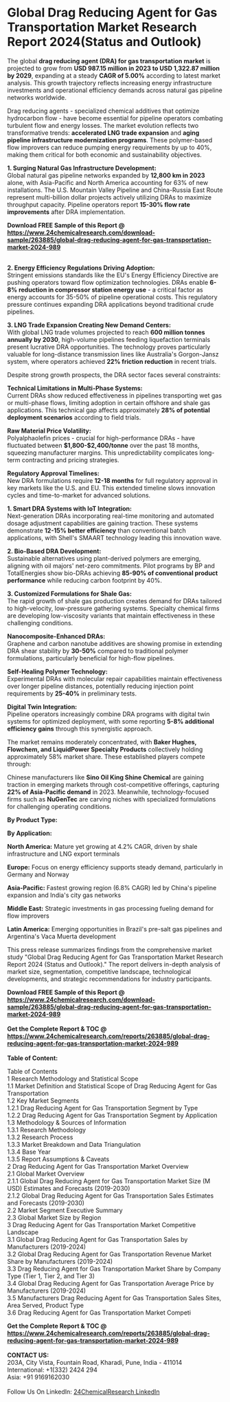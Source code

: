 <h1>Global Drag Reducing Agent for Gas Transportation Market Research Report 2024(Status and Outlook)</h1><p>The global <strong>drag reducing agent (DRA) for gas transportation market</strong> is projected to grow from <strong>USD 987.15 million in 2023 to USD 1,322.87 million by 2029</strong>, expanding at a steady <strong>CAGR of 5.00%</strong> according to latest market analysis. This growth trajectory reflects increasing energy infrastructure investments and operational efficiency demands across natural gas pipeline networks worldwide.</p><p>Drag reducing agents - specialized chemical additives that optimize hydrocarbon flow - have become essential for pipeline operators combating turbulent flow and energy losses. The market evolution reflects two transformative trends: <strong>accelerated LNG trade expansion</strong> and <strong>aging pipeline infrastructure modernization programs</strong>. These polymer-based flow improvers can reduce pumping energy requirements by up to 40%, making them critical for both economic and sustainability objectives.</p><p><strong>1. Surging Natural Gas Infrastructure Development:</strong><br>
Global natural gas pipeline networks expanded by <strong>12,800 km in 2023</strong> alone, with Asia-Pacific and North America accounting for 63% of new installations. The U.S. Mountain Valley Pipeline and China-Russia East Route represent multi-billion dollar projects actively utilizing DRAs to maximize throughput capacity. Pipeline operators report <strong>15-30% flow rate improvements</strong> after DRA implementation.</p><div><b>Download FREE Sample of this Report @ 
            <a href="https://www.24chemicalresearch.com/download-sample/263885/global-drag-reducing-agent-for-gas-transportation-market-2024-989">
            https://www.24chemicalresearch.com/download-sample/263885/global-drag-reducing-agent-for-gas-transportation-market-2024-989</a></b></div><br><p><strong>2. Energy Efficiency Regulations Driving Adoption:</strong><br>
Stringent emissions standards like the EU's Energy Efficiency Directive are pushing operators toward flow optimization technologies. DRAs enable <strong>6-8% reduction in compressor station energy use</strong> - a critical factor as energy accounts for 35-50% of pipeline operational costs. This regulatory pressure continues expanding DRA applications beyond traditional crude pipelines.</p><p><strong>3. LNG Trade Expansion Creating New Demand Centers:</strong><br>
With global LNG trade volumes projected to reach <strong>600 million tonnes annually by 2030</strong>, high-volume pipelines feeding liquefaction terminals present lucrative DRA opportunities. The technology proves particularly valuable for long-distance transmission lines like Australia's Gorgon-Jansz system, where operators achieved <strong>22% friction reduction</strong> in recent trials.</p><p>Despite strong growth prospects, the DRA sector faces several constraints:</p><p><strong>Technical Limitations in Multi-Phase Systems:</strong><br>
Current DRAs show reduced effectiveness in pipelines transporting wet gas or multi-phase flows, limiting adoption in certain offshore and shale gas applications. This technical gap affects approximately <strong>28% of potential deployment scenarios</strong> according to field trials.</p><p><strong>Raw Material Price Volatility:</strong><br>
Polyalphaolefin prices - crucial for high-performance DRAs - have fluctuated between <strong>$1,800-$2,400/tonne</strong> over the past 18 months, squeezing manufacturer margins. This unpredictability complicates long-term contracting and pricing strategies.</p><p><strong>Regulatory Approval Timelines:</strong><br>
New DRA formulations require <strong>12-18 months</strong> for full regulatory approval in key markets like the U.S. and EU. This extended timeline slows innovation cycles and time-to-market for advanced solutions.</p><p><strong>1. Smart DRA Systems with IoT Integration:</strong><br>
Next-generation DRAs incorporating real-time monitoring and automated dosage adjustment capabilities are gaining traction. These systems demonstrate <strong>12-15% better efficiency</strong> than conventional batch applications, with Shell's SMAART technology leading this innovation wave.</p><p><strong>2. Bio-Based DRA Development:</strong><br>
Sustainable alternatives using plant-derived polymers are emerging, aligning with oil majors' net-zero commitments. Pilot programs by BP and TotalEnergies show bio-DRAs achieving <strong>85-90% of conventional product performance</strong> while reducing carbon footprint by 40%.</p><p><strong>3. Customized Formulations for Shale Gas:</strong><br>
The rapid growth of shale gas production creates demand for DRAs tailored to high-velocity, low-pressure gathering systems. Specialty chemical firms are developing low-viscosity variants that maintain effectiveness in these challenging conditions.</p><p><strong>Nanocomposite-Enhanced DRAs:</strong><br>
Graphene and carbon nanotube additives are showing promise in extending DRA shear stability by <strong>30-50%</strong> compared to traditional polymer formulations, particularly beneficial for high-flow pipelines.</p><p><strong>Self-Healing Polymer Technology:</strong><br>
Experimental DRAs with molecular repair capabilities maintain effectiveness over longer pipeline distances, potentially reducing injection point requirements by <strong>25-40%</strong> in preliminary tests.</p><p><strong>Digital Twin Integration:</strong><br>
Pipeline operators increasingly combine DRA programs with digital twin systems for optimized deployment, with some reporting <strong>5-8% additional efficiency gains</strong> through this synergistic approach.</p><p>The market remains moderately concentrated, with <strong>Baker Hughes, Flowchem, and LiquidPower Specialty Products</strong> collectively holding approximately 58% market share. These established players compete through:</p><p>Chinese manufacturers like <strong>Sino Oil King Shine Chemical</strong> are gaining traction in emerging markets through cost-competitive offerings, capturing <strong>22% of Asia-Pacific demand</strong> in 2023. Meanwhile, technology-focused firms such as <strong>NuGenTec</strong> are carving niches with specialized formulations for challenging operating conditions.</p><p><strong>By Product Type:</strong></p><p><strong>By Application:</strong></p><p><strong>North America:</strong> Mature yet growing at 4.2% CAGR, driven by shale infrastructure and LNG export terminals</p><p><strong>Europe:</strong> Focus on energy efficiency supports steady demand, particularly in Germany and Norway</p><p><strong>Asia-Pacific:</strong> Fastest growing region (6.8% CAGR) led by China's pipeline expansion and India's city gas networks</p><p><strong>Middle East:</strong> Strategic investments in gas processing fueling demand for flow improvers</p><p><strong>Latin America:</strong> Emerging opportunities in Brazil's pre-salt gas pipelines and Argentina's Vaca Muerta development</p><p>This press release summarizes findings from the comprehensive market study "Global Drag Reducing Agent for Gas Transportation Market Research Report 2024 (Status and Outlook)." The report delivers in-depth analysis of market size, segmentation, competitive landscape, technological developments, and strategic recommendations for industry participants.</p><div><b>Download FREE Sample of this Report @ 
            <a href="https://www.24chemicalresearch.com/download-sample/263885/global-drag-reducing-agent-for-gas-transportation-market-2024-989">
            https://www.24chemicalresearch.com/download-sample/263885/global-drag-reducing-agent-for-gas-transportation-market-2024-989</a></b></div><br><div><b>Get the Complete Report & TOC @ 
            <a href="https://www.24chemicalresearch.com/reports/263885/global-drag-reducing-agent-for-gas-transportation-market-2024-989">
            https://www.24chemicalresearch.com/reports/263885/global-drag-reducing-agent-for-gas-transportation-market-2024-989</a></b></div><br>
            <b>Table of Content:</b><p>Table of Contents<br />
1 Research Methodology and Statistical Scope<br />
1.1 Market Definition and Statistical Scope of Drag Reducing Agent for Gas Transportation<br />
1.2 Key Market Segments<br />
1.2.1 Drag Reducing Agent for Gas Transportation Segment by Type<br />
1.2.2 Drag Reducing Agent for Gas Transportation Segment by Application<br />
1.3 Methodology & Sources of Information<br />
1.3.1 Research Methodology<br />
1.3.2 Research Process<br />
1.3.3 Market Breakdown and Data Triangulation<br />
1.3.4 Base Year<br />
1.3.5 Report Assumptions & Caveats<br />
2 Drag Reducing Agent for Gas Transportation Market Overview<br />
2.1 Global Market Overview<br />
2.1.1 Global Drag Reducing Agent for Gas Transportation Market Size (M USD) Estimates and Forecasts (2019-2030)<br />
2.1.2 Global Drag Reducing Agent for Gas Transportation Sales Estimates and Forecasts (2019-2030)<br />
2.2 Market Segment Executive Summary<br />
2.3 Global Market Size by Region<br />
3 Drag Reducing Agent for Gas Transportation Market Competitive Landscape<br />
3.1 Global Drag Reducing Agent for Gas Transportation Sales by Manufacturers (2019-2024)<br />
3.2 Global Drag Reducing Agent for Gas Transportation Revenue Market Share by Manufacturers (2019-2024)<br />
3.3 Drag Reducing Agent for Gas Transportation Market Share by Company Type (Tier 1, Tier 2, and Tier 3)<br />
3.4 Global Drag Reducing Agent for Gas Transportation Average Price by Manufacturers (2019-2024)<br />
3.5 Manufacturers Drag Reducing Agent for Gas Transportation Sales Sites, Area Served, Product Type<br />
3.6 Drag Reducing Agent for Gas Transportation Market Competi</p><div><b>Get the Complete Report & TOC @ 
            <a href="https://www.24chemicalresearch.com/reports/263885/global-drag-reducing-agent-for-gas-transportation-market-2024-989">
            https://www.24chemicalresearch.com/reports/263885/global-drag-reducing-agent-for-gas-transportation-market-2024-989</a></b></div><br><b>CONTACT US:</b><br>
            203A, City Vista, Fountain Road, Kharadi, Pune, India - 411014<br>
            International: +1(332) 2424 294<br>
            Asia: +91 9169162030 <br><br>
            Follow Us On LinkedIn: <a href="https://www.linkedin.com/company/24chemicalresearch/">24ChemicalResearch LinkedIn</a>
